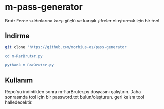 # m-pass-generator

Brutr Force saldırılarına karşı güçlü ve karışık şifreler oluşturmak için bir tool

## İndirme 

```bash
git clone 'https://github.com/morbius-os/pass-generator

cd m-RarBruter.py

python3 m-RarBruter.py
```

## Kullanım

Repo'yu indirdikten sonra m-RarBruter.py dosyasını çalıştırın. Daha sonrasında tool için bir password.txt bulun/oluşturun. geri kalanı tool halledecektir.